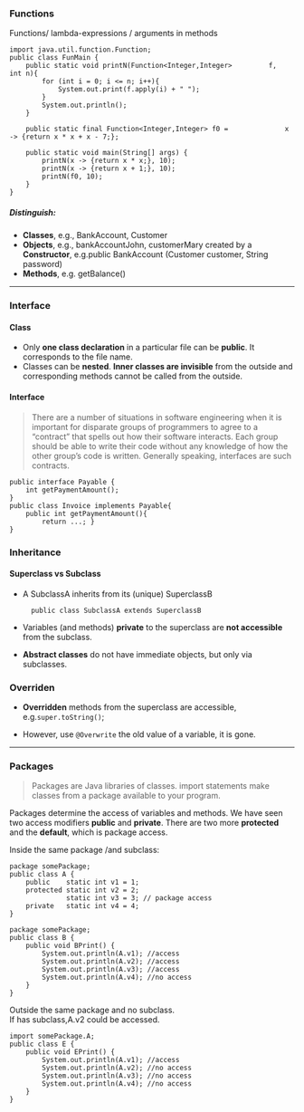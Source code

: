### Functions

Functions/ lambda-expressions / arguments in methods  

	import java.util.function.Function;		public class FunMain {  		public static void printN(Function<Integer,Integer> 		f, 	int n){      		for (int i = 0; i <= n; i++){        		System.out.print(f.apply(i) + " ");      		}		
			System.out.println();  		}
	  		public static final Function<Integer,Integer> f0 =   			x -> {return x * x + x - 7;};
 		public static void main(String[] args) {      		printN(x -> {return x * x;}, 10);      		printN(x -> {return x + 1;}, 10);      		printN(f0, 10);		} 	}
##### Distinguish:	
* **Classes**, e.g., BankAccount, Customer  * **Objects**, e.g., bankAccountJohn, customerMary created by a **Constructor**, e.g.public BankAccount (Customer customer, String password)  * **Methods**, e.g. getBalance()  
---### Interface
#### Class
* Only **one class declaration** in a particular file can be **public**. It corresponds to the file name.  * Classes can be **nested**. **Inner classes are invisible** from the outside and corresponding methods cannot be called from the outside.
#### Interface
> There are a number of situations in software engineering when it is important for disparate groups of programmers to agree to a “contract” that spells out how their software interacts. Each group should be able to write their code without any knowledge of how the other group’s code is written. Generally speaking, interfaces are such contracts.
	public interface Payable {        int getPaymentAmount();    }    public class Invoice implements Payable{        public int getPaymentAmount(){			return ...; } 	}
### Inheritance
#### Superclass vs Subclass
* A SubclassA inherits from its (unique) SuperclassB 
	
		public class SubclassA extends SuperclassB
	

* Variables (and methods) **private** to the superclass are **not accessible** from the subclass.
* **Abstract classes** do not have immediate objects, but only via subclasses.### Overriden
* **Overridden** methods from the superclass are accessible, e.g.`super.toString()`; 
* However, use `@Overwrite` the old value of a variable, it is gone.
---
### Packages> Packages are Java libraries of classes. import statements make classes from a package available to your program.

Packages determine the access of variables and methods. We have seen two access modifiers **public** and **private**. There are two more **protected** and the **default**, which is package access.  

Inside the same package /and subclass:
	package somePackage;	public class A {    	public    static int v1 = 1;    	protected static int v2 = 2;              	  static int v3 = 3; // package access    	private   static int v4 = 4;	}
	package somePackage;	public class B {    	public void BPrint() {        	System.out.println(A.v1); //access        	System.out.println(A.v2); //access        	System.out.println(A.v3); //access        	System.out.println(A.v4); //no access		}	}
Outside the same package and no subclass.  
If has subclass,A.v2 could be accessed.
	import somePackage.A;	public class E {    	public void EPrint() {        	System.out.println(A.v1); //access        	System.out.println(A.v2); //no access         	System.out.println(A.v3); //no access         	System.out.println(A.v4); //no access		}	}